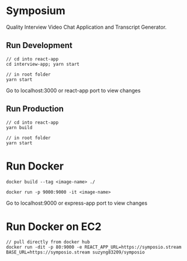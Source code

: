 # Symposium
Quality Interview Video Chat Application and Transcript Generator.

## Run Development
```
// cd into react-app
cd interview-app; yarn start
```
```
// in root folder
yarn start
```

Go to localhost:3000 or react-app port to view changes

## Run Production
```
// cd into react-app
yarn build
```

```
// in root folder
yarn start
```

# Run Docker
```
docker build --tag <image-name> ./

docker run -p 9000:9000 -it <image-name>
```

Go to localhost:9000 or express-app port to view changes

# Run Docker on EC2
```
// pull directly from docker hub
docker run -dit -p 80:9000 -e REACT_APP_URL=https://symposio.stream BASE_URL=https://symposio.stream suzyng83209/symposio
```
